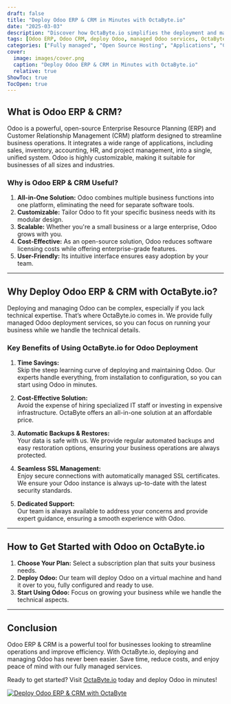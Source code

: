 ```yaml
---
draft: false
title: "Deploy Odoo ERP & CRM in Minutes with OctaByte.io"
date: "2025-03-03"
description: "Discover how OctaByte.io simplifies the deployment and management of Odoo ERP & CRM, saving you time, money, and effort. Learn why Odoo is a game-changer for businesses and how OctaByte’s fully managed services make it easier than ever to get started."
tags: [Odoo ERP, Odoo CRM, deploy Odoo, managed Odoo services, OctaByte, Odoo deployment, Odoo benefits, Odoo for businesses, Odoo managed hosting, Odoo automation]
categories: ["Fully managed", "Open Source Hosting", "Applications", "Crm Erp", "Odoo ERP & CRM"]
cover:
  image: images/cover.png
  caption: "Deploy Odoo ERP & CRM in Minutes with OctaByte.io"
  relative: true
ShowToc: true
TocOpen: true
---
```



## What is Odoo ERP & CRM?

Odoo is a powerful, open-source Enterprise Resource Planning (ERP) and Customer Relationship Management (CRM) platform designed to streamline business operations. It integrates a wide range of applications, including sales, inventory, accounting, HR, and project management, into a single, unified system. Odoo is highly customizable, making it suitable for businesses of all sizes and industries.

### Why is Odoo ERP & CRM Useful?

1. **All-in-One Solution:** Odoo combines multiple business functions into one platform, eliminating the need for separate software tools.
2. **Customizable:** Tailor Odoo to fit your specific business needs with its modular design.
3. **Scalable:** Whether you're a small business or a large enterprise, Odoo grows with you.
4. **Cost-Effective:** As an open-source solution, Odoo reduces software licensing costs while offering enterprise-grade features.
5. **User-Friendly:** Its intuitive interface ensures easy adoption by your team.

---

## Why Deploy Odoo ERP & CRM with OctaByte.io?

Deploying and managing Odoo can be complex, especially if you lack technical expertise. That’s where OctaByte.io comes in. We provide fully managed Odoo deployment services, so you can focus on running your business while we handle the technical details.

### Key Benefits of Using OctaByte.io for Odoo Deployment

1. **Time Savings:**  
   Skip the steep learning curve of deploying and maintaining Odoo. Our experts handle everything, from installation to configuration, so you can start using Odoo in minutes.

2. **Cost-Effective Solution:**  
   Avoid the expense of hiring specialized IT staff or investing in expensive infrastructure. OctaByte offers an all-in-one solution at an affordable price.

3. **Automatic Backups & Restores:**  
   Your data is safe with us. We provide regular automated backups and easy restoration options, ensuring your business operations are always protected.

4. **Seamless SSL Management:**  
   Enjoy secure connections with automatically managed SSL certificates. We ensure your Odoo instance is always up-to-date with the latest security standards.

5. **Dedicated Support:**  
   Our team is always available to address your concerns and provide expert guidance, ensuring a smooth experience with Odoo.

---

## How to Get Started with Odoo on OctaByte.io

1. **Choose Your Plan:** Select a subscription plan that suits your business needs.
2. **Deploy Odoo:** Our team will deploy Odoo on a virtual machine and hand it over to you, fully configured and ready to use.
3. **Start Using Odoo:** Focus on growing your business while we handle the technical aspects.

---

## Conclusion

Odoo ERP & CRM is a powerful tool for businesses looking to streamline operations and improve efficiency. With OctaByte.io, deploying and managing Odoo has never been easier. Save time, reduce costs, and enjoy peace of mind with our fully managed services. 

Ready to get started? Visit [OctaByte.io](https://octabyte.io) today and deploy Odoo in minutes!

[![Deploy Odoo ERP & CRM with OctaByte](/images/deploy-on-octabyte.png)](https://octabyte.io/fully-managed-open-source-services/applications/crm-erp/odoo)